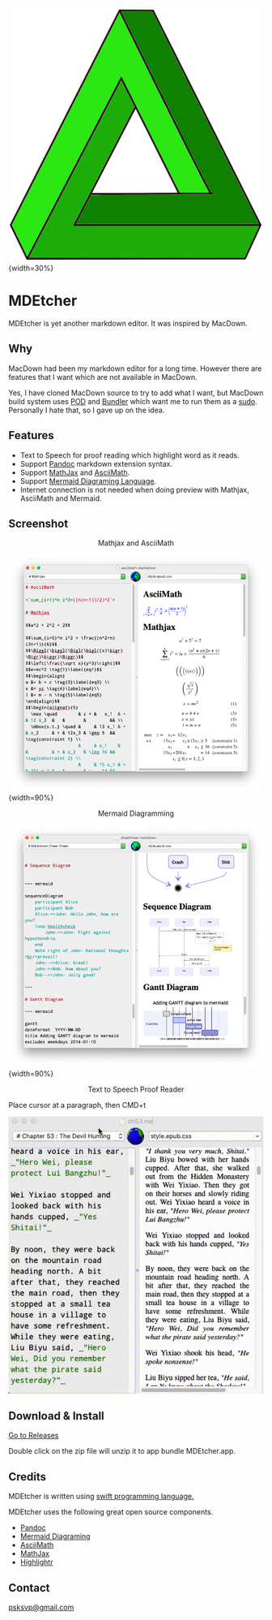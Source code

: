 ![](images/icon.png){width=30%}

# MDEtcher 

MDEtcher is yet another markdown editor. It was inspired by MacDown. 

## Why

MacDown had been my markdown editor for a long time. However there are features that I want which are not available in MacDown.

Yes, I have cloned MacDown source to try to add what I want, but MacDown build system uses [POD](https://cocoapods.org/) and [Bundler](http://bundler.io/) which want me to run them as a [sudo](https://en.wikipedia.org/wiki/Sudo). Personally I hate that, so I gave up on the idea. 

## Features

* Text to Speech for proof reading which highlight word as it reads. 
* Support [Pandoc](https://pandoc.org) markdown extension syntax. 
* Support [MathJax](https://www.mathjax.org) and [AsciiMath](http://asciimath.org). 
* Support [Mermaid Diagraming Language](https://mermaid-js.github.io/mermaid/#/). 
* Internet connection is not needed when doing preview with Mathjax, AsciiMath and Mermaid.

## Screenshot

<center>Mathjax and AsciiMath</center>

![MathJax and AsciiMath](images/math.png){width=90%}

<center>Mermaid Diagramming</center>

![Mermaid Diagramming](images/mm3.png){width=90%}

<center>Text to Speech Proof Reader</center>

Place cursor at a paragraph, then CMD+t

![Text to Speech Proof Reader](images/tts.gif)

## Download & Install

[Go to Releases](https://github.com/psksvp/MDEtcher/releases)

Double click on the zip file will unzip it to app bundle MDEtcher.app. 


## Credits

MDEtcher is written using [swift programming language.](https://swift.org)

MDEtcher uses the following great open source components.

* [Pandoc](https://pandoc.org)
* [Mermaid Diagraming](https://mermaid-js.github.io/mermaid/#/)
* [AsciiMath](http://asciimath.org)
* [MathJax](https://www.mathjax.org)
* [Highlightr](https://github.com/raspu/Highlightr) 

## Contact 

<psksvp@gmail.com>




